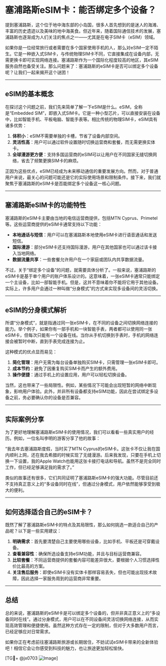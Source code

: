 # 塞浦路斯eSIM卡：能否绑定多个设备？

提到塞浦路斯，这个位于地中海东部的小岛国，很多人首先想到的是迷人的海滩、丰富的历史遗迹以及美味的地中海美食。但近年来，随着国际通信技术的发展，塞浦路斯也逐渐成为人们关注的焦点之一——尤其是在电子SIM卡（eSIM）领域。

如果你是一位经常旅行或者需要在多个国家使用手机的人，那么对eSIM一定不陌生。它是一种嵌入式SIM卡，与传统物理SIM卡不同，它直接集成在设备内部，无需更换卡即可实现网络连接。塞浦路斯作为一个国际化程度较高的地区，其eSIM服务自然也备受关注。那么问题来了：塞浦路斯的eSIM卡是否可以绑定多个设备呢？让我们一起来揭开这个谜团！

---

## eSIM的基本概念

在探讨这个问题之前，我们先来简单了解一下eSIM是什么。eSIM，全称是“Embedded SIM”，即嵌入式SIM卡。它是一种小型芯片，可以直接安装在设备中，比如智能手机、平板电脑、智能手表等。相比传统的物理SIM卡，eSIM具有诸多优势：

1. **体积小**：eSIM不需要单独的卡槽，节省了设备内部空间。
2. **灵活性高**：用户可以通过软件设置随时切换运营商和套餐，而无需更换实体卡。
3. **全球漫游更方便**：支持多国运营商的eSIM可以让用户在不同国家无缝切换网络，省去了频繁更换SIM卡的麻烦。

正因为这些优点，eSIM已经成为未来移动通信的重要发展方向。然而，对于普通用户来说，最关心的问题可能还是它的实际使用场景和限制条件。接下来，我们就聚焦于塞浦路斯的eSIM卡是否能绑定多个设备这一核心问题。

---

## 塞浦路斯eSIM卡的功能特性

塞浦路斯的eSIM卡主要由当地的电信运营商提供，包括MTN Cyprus、Primetel等。这些运营商提供的eSIM卡通常支持以下功能：

- **本地通话与短信**：用户可以在塞浦路斯本地使用eSIM卡进行语音通话和发送短信。
- **国际漫游**：部分eSIM卡还支持国际漫游，用户在其他国家也可以通过该卡接入当地网络。
- **数据流量共享**：一些套餐允许用户在一个家庭或团队内共享数据流量。

不过，关于“绑定多个设备”的问题，就需要具体分析了。一般来说，塞浦路斯的eSIM卡是基于单个用户的账户体系设计的。这意味着，一张eSIM卡通常只能绑定一个主设备，比如一部智能手机。但是，这并不意味着你不能将它用于其他设备。实际上，许多用户会通过一种叫做“分身模式”的方式来实现多设备间的灵活切换。

---

## eSIM的分身模式解析

所谓“分身模式”，就是指通过同一张eSIM卡，在不同的设备之间切换网络连接的能力。举个例子，如果你有一部手机和一块智能手表，两者都可以使用同一张eSIM卡，但每次只能有一个设备在线。当你从手机切换到手表时，手机的网络连接会被暂时中断，直到手表完成连接为止。

这种模式的优点显而易见：

1. **简化管理**：用户无需为每台设备单独购买SIM卡，只需管理一张eSIM卡即可。
2. **成本节约**：避免了因重复购买SIM卡而产生的额外费用。
3. **操作便捷**：通过手机上的设置应用，用户可以轻松切换设备。

当然，这也带来了一些局限性。例如，某些情况下可能会出现短暂的网络中断现象，影响用户体验。此外，并非所有设备都支持eSIM功能，因此在尝试绑定多设备之前，务必要确认你的设备是否兼容。

---

## 实际案例分享

为了更好地理解塞浦路斯eSIM卡的使用情况，我们可以看看一些真实用户的经历。例如，一位名叫李明的游客分享了他的故事：

“我去年去塞浦路斯度假，当时买了MTN Cyprus的eSIM卡。这张卡不仅让我在国内顺利上网，还在我去希腊的时候实现了无缝漫游。后来我发现，只要在手机上切换一下设置，我的Apple Watch也能用这张卡接打电话和导航。虽然不是完全同时工作，但已经足够满足我的需求了。”

类似的故事还有很多，它们共同证明了塞浦路斯eSIM卡的强大功能。尽管目前还不支持真正意义上的“多设备同时在线”，但通过分身模式，用户依然能够享受到极大的便利。

---

## 如何选择适合自己的eSIM卡？

既然了解了塞浦路斯eSIM卡的特点及其局限性，那么如何挑选一款适合自己的产品呢？以下是一些实用建议：

1. **明确需求**：首先要清楚自己主要使用哪些设备，比如手机、平板还是可穿戴设备。
2. **查看兼容性**：确保所选设备支持eSIM功能，并且与目标运营商兼容。
3. **比较套餐**：不同运营商提供的套餐内容可能差异很大，要根据个人习惯选择性价比最高的方案。
4. **关注售后服务**：即使eSIM卡没有实体卡那样容易丢失，但也可能出现技术故障，因此选择一家服务周到的运营商非常重要。

---

## 总结

总的来说，塞浦路斯的eSIM卡是可以绑定多个设备的，但并非真正意义上的“多设备同时在线”。通过分身模式，用户可以在不同设备间灵活切换网络连接，从而实现高效管理和便捷使用。虽然这种方式存在一定的限制，但对于大多数用户而言，已经足够应对日常需求。

如果你正在考虑前往塞浦路斯旅游或长期居住，不妨试试eSIM卡带来的全新体验吧！相信它会让你感受到科技的魅力，也让旅途更加轻松愉快。

[TG💪+ @jx0703 ![Image](https://github.com/user-attachments/assets/dbca1d08-cadb-493c-b0ec-ad6f7a83f270)]